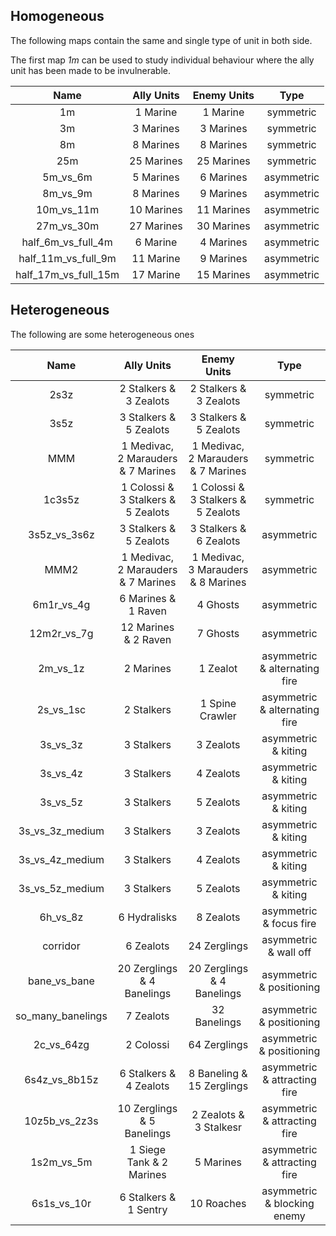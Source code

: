 ## Homogeneous

The following maps contain the same and single type of unit in both side.

The first map *1m* can be used to study individual behaviour where the ally unit has been made to be invulnerable.

| Name | Ally Units | Enemy Units | Type |
| :---: | :---: | :---: | :---:|
| 1m| 1 Marine | 1 Marine | symmetric |
| 3m | 3 Marines | 3 Marines | symmetric |
| 8m | 8 Marines | 8 Marines | symmetric |
| 25m | 25 Marines | 25 Marines | symmetric |
| 5m_vs_6m | 5 Marines | 6 Marines | asymmetric |
| 8m_vs_9m  | 8 Marines | 9 Marines | asymmetric |
| 10m_vs_11m | 10 Marines | 11 Marines | asymmetric |
| 27m_vs_30m | 27 Marines | 30 Marines | asymmetric |
| half_6m_vs_full_4m | 6 Marine | 4 Marines | asymmetric|
| half_11m_vs_full_9m | 11 Marine | 9 Marines | asymmetric|
| half_17m_vs_full_15m | 17 Marine | 15 Marines | asymmetric|

## Heterogeneous

The following are some heterogeneous ones

| Name | Ally Units | Enemy Units | Type |
| :---: | :---: | :---: | :---:|
| 2s3z |  2 Stalkers & 3 Zealots |  2 Stalkers & 3 Zealots | symmetric |
| 3s5z |  3 Stalkers &  5 Zealots |  3 Stalkers &  5 Zealots | symmetric |
| MMM |  1 Medivac, 2 Marauders & 7 Marines | 1 Medivac, 2 Marauders & 7 Marines | symmetric |
| 1c3s5z | 1 Colossi & 3 Stalkers & 5 Zealots | 1 Colossi & 3 Stalkers & 5 Zealots | symmetric |
| 3s5z_vs_3s6z | 3 Stalkers & 5 Zealots | 3 Stalkers & 6 Zealots  | asymmetric |
| MMM2 |  1 Medivac, 2 Marauders & 7 Marines |  1 Medivac, 3 Marauders & 8 Marines | asymmetric |
| 6m1r_vs_4g |  6 Marines & 1 Raven |  4 Ghosts | asymmetric |
| 12m2r_vs_7g | 12 Marines & 2 Raven | 7 Ghosts | asymmetric |
| 2m_vs_1z | 2 Marines | 1 Zealot | asymmetric & alternating fire |
| 2s_vs_1sc| 2 Stalkers  | 1 Spine Crawler |  asymmetric & alternating fire |
| 3s_vs_3z | 3 Stalkers | 3 Zealots | asymmetric & kiting |
| 3s_vs_4z | 3 Stalkers | 4 Zealots | asymmetric & kiting |
| 3s_vs_5z | 3 Stalkers | 5 Zealots | asymmetric & kiting |
| 3s_vs_3z_medium | 3 Stalkers | 3 Zealots | asymmetric & kiting |
| 3s_vs_4z_medium | 3 Stalkers | 4 Zealots | asymmetric & kiting |
| 3s_vs_5z_medium | 3 Stalkers | 5 Zealots | asymmetric & kiting |
| 6h_vs_8z | 6 Hydralisks  | 8 Zealots |  asymmetric & focus fire |
| corridor | 6 Zealots  | 24 Zerglings |  asymmetric & wall off |
| bane_vs_bane | 20 Zerglings & 4 Banelings  | 20 Zerglings & 4 Banelings |  asymmetric & positioning |
| so_many_banelings| 7 Zealots  | 32 Banelings |  asymmetric & positioning |
| 2c_vs_64zg| 2 Colossi  | 64 Zerglings |  asymmetric & positioning |
| 6s4z_vs_8b15z | 6 Stalkers & 4 Zealots | 8 Baneling & 15 Zerglings | asymmetric & attracting fire |
| 10z5b_vs_2z3s | 10 Zerglings & 5 Banelings | 2 Zealots & 3 Stalkesr | asymmetric & attracting fire |
| 1s2m_vs_5m | 1 Siege Tank & 2 Marines | 5 Marines  | asymmetric & attracting fire |
| 6s1s_vs_10r | 6 Stalkers & 1 Sentry | 10 Roaches | asymmetric & blocking enemy |
